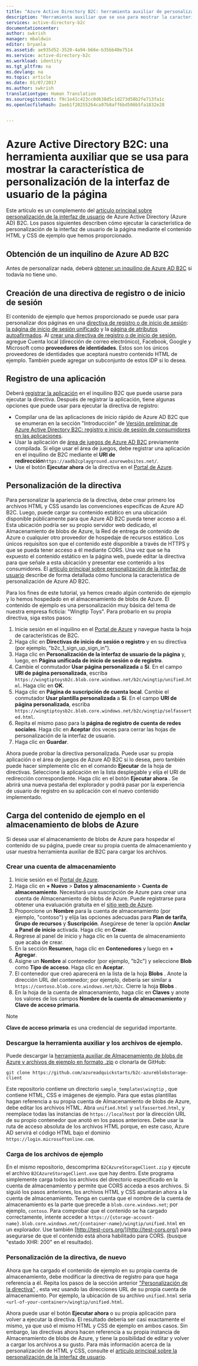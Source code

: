 ```yaml
---
title: "Azure Active Directory B2C: herramienta auxiliar de personalización de la interfaz de usuario de página | Microsoft Docs"
description: "Herramienta auxiliar que se usa para mostrar la característica de personalización de la interfaz de usuario (IU) de página en Azure Active Directory B2C"
services: active-directory-b2c
documentationcenter: 
author: swkrish
manager: mbaldwin
editor: bryanla
ms.assetid: ae935d52-3520-4a94-b66e-b35bb40e7514
ms.service: active-directory-b2c
ms.workload: identity
ms.tgt_pltfrm: na
ms.devlang: na
ms.topic: article
ms.date: 01/07/2017
ms.author: swkrish
translationtype: Human Translation
ms.sourcegitcommit: f9c1e41c423cc0d638d5c1d273d58b2fe713fa1c
ms.openlocfilehash: 2aeb1f20255264ca97b8aff6bd506b5fa1832e28


---
```

# <a name="azure-active-directory-b2c-a-helper-tool-used-to-demonstrate-the-page-user-interface-ui-customization-feature"></a>Azure Active Directory B2C: una herramienta auxiliar que se usa para mostrar la característica de personalización de la interfaz de usuario de la página
Este artículo es un complemento del [artículo principal sobre personalización de la interfaz de usuario](active-directory-b2c-reference-ui-customization.md) de Azure Active Directory (Azure AD) B2C. Los pasos siguientes describen cómo ejecutar la característica de personalización de la interfaz de usuario de la página mediante el contenido HTML y CSS de ejemplo que hemos proporcionado.

## <a name="get-an-azure-ad-b2c-tenant"></a>Obtención de un inquilino de Azure AD B2C
Antes de personalizar nada, deberá [obtener un inquilino de Azure AD B2C](active-directory-b2c-get-started.md) si todavía no tiene uno.

## <a name="create-a-sign-up-or-sign-in-policy"></a>Creación de una directiva de registro o de inicio de sesión
El contenido de ejemplo que hemos proporcionado se puede usar para personalizar dos páginas en una [directiva de registro o de inicio de sesión](active-directory-b2c-reference-policies.md): [la página de inicio de sesión unificado](active-directory-b2c-reference-ui-customization.md) y la [página de atributos autoafirmados](active-directory-b2c-reference-ui-customization.md). Al [crear una directiva de registro o de inicio de sesión](active-directory-b2c-reference-policies.md#create-a-sign-up-or-sign-in-policy), agregue Cuenta local (dirección de correo electrónico), Facebook, Google y Microsoft como **proveedores de identidades**. Estos son los únicos proveedores de identidades que aceptará nuestro contenido HTML de ejemplo.  También puede agregar un subconjunto de estos IDP si lo desea.

## <a name="register-an-application"></a>Registro de una aplicación
Deberá [registrar la aplicación](active-directory-b2c-app-registration.md) en el inquilino B2C que puede usarse para ejecutar la directiva. Después de registrar la aplicación, tiene algunas opciones que puede usar para ejecutar la directiva de registro:

* Compilar una de las aplicaciones de inicio rápido de Azure AD B2C que se enumeran en la sección "Introducción" de [Versión preliminar de Azure Active Directory B2C: registro e inicio de sesión de consumidores en las aplicaciones](active-directory-b2c-overview.md#get-started).
* Usar la aplicación de [área de juegos de Azure AD B2C](https://aadb2cplayground.azurewebsites.net) previamente compilada. Si elige usar el área de juegos, debe registrar una aplicación en el inquilino de B2C mediante el **URI de redirección**`https://aadb2cplayground.azurewebsites.net/`.
* Use el botón **Ejecutar ahora** de la directiva en el [Portal de Azure](https://portal.azure.com/).

## <a name="customize-your-policy"></a>Personalización de la directiva
Para personalizar la apariencia de la directiva, debe crear primero los archivos HTML y CSS usando las convenciones específicas de Azure AD B2C. Luego, puede cargar su contenido estático en una ubicación disponible públicamente para que Azure AD B2C pueda tener acceso a él. Esta ubicación podría ser su propio servidor web dedicado, el Almacenamiento de blobs de Azure, la Red de entrega de contenido de Azure o cualquier otro proveedor de hospedaje de recursos estático. Los únicos requisitos son que el contenido esté disponible a través de HTTPS y que se pueda tener acceso a él mediante CORS. Una vez que se ha expuesto el contenido estático en la página web, puede editar la directiva para que señale a esta ubicación y presentar ese contenido a los consumidores. El [artículo principal sobre personalización de la interfaz de usuario](active-directory-b2c-reference-ui-customization.md) describe de forma detallada cómo funciona la característica de personalización de Azure AD B2C.

Para los fines de este tutorial, ya hemos creado algún contenido de ejemplo y lo hemos hospedado en el almacenamiento de blobs de Azure. El contenido de ejemplo es una personalización muy básica del tema de nuestra empresa ficticia: "Wingtip Toys". Para probarlo en su propia directiva, siga estos pasos:

1. Inicie sesión en el inquilino en el [Portal de Azure](https://portal.azure.com/) y navegue hasta la hoja de características de B2C.
2. Haga clic en **Directivas de inicio de sesión o registro** y en su directiva (por ejemplo, "b2c\_1\_sign\_up\_sign\_in").
3. Haga clic en **Personalización de la interfaz de usuario de la página** y, luego, en **Página unificada de inicio de sesión o de registro**.
4. Cambie el conmutador **Usar página personalizada** a **Sí**. En el campo **URI de página personalizada**, escriba `https://wingtiptoysb2c.blob.core.windows.net/b2c/wingtip/unified.html`. Haga clic en **OK**.
5. Haga clic en **Página de suscripción de cuenta local**. Cambie el conmutador **Usar plantilla personalizada** a **Sí**. En el campo **URI de página personalizada**, escriba `https://wingtiptoysb2c.blob.core.windows.net/b2c/wingtip/selfasserted.html`.
6. Repita el mismo paso para la **página de registro de cuenta de redes sociales**.
   Haga clic en **Aceptar** dos veces para cerrar las hojas de personalización de la interfaz de usuario.
7. Haga clic en **Guardar**.

Ahora puede probar la directiva personalizada. Puede usar su propia aplicación o el área de juegos de Azure AD B2C si lo desea, pero también puede hacer simplemente clic en el comando **Ejecutar** de la hoja de directivas. Seleccione la aplicación en la lista desplegable y elija el URI de redirección correspondiente. Haga clic en el botón **Ejecutar ahora** . Se abrirá una nueva pestaña del explorador y podrá pasar por la experiencia de usuario de registro en su aplicación con el nuevo contenido implementado.

## <a name="upload-the-sample-content-to-azure-blob-storage"></a>Carga del contenido de ejemplo en el almacenamiento de blobs de Azure
Si desea usar el almacenamiento de blobs de Azure para hospedar el contenido de su página, puede crear su propia cuenta de almacenamiento y usar nuestra herramienta auxiliar de B2C para cargar los archivos.

### <a name="create-a-storage-account"></a>Crear una cuenta de almacenamiento
1. Inicie sesión en el [Portal de Azure](https://portal.azure.com/).
2. Haga clic en **+ Nuevo** > **Datos y almacenamiento** > **Cuenta de almacenamiento**. Necesitará una suscripción de Azure para crear una cuenta de Almacenamiento de blobs de Azure. Puede registrarse para obtener una evaluación gratuita en el [sitio web de Azure](https://azure.microsoft.com/pricing/free-trial/).
3. Proporcione un **Nombre** para la cuenta de almacenamiento (por ejemplo, "contoso") y elija las opciones adecuadas para **Plan de tarifa**, **Grupo de recursos** y **Suscripción**. Asegúrese de tener la opción **Anclar a Panel de inicio** activada. Haga clic en **Crear**.
4. Regrese al panel de inicio y haga clic en la cuenta de almacenamiento que acaba de crear.
5. En la sección **Resumen**, haga clic en **Contenedores** y luego en **+ Agregar**.
6. Asigne un **Nombre** al contenedor (por ejemplo, "b2c") y seleccione **Blob** como **Tipo de acceso**. Haga clic en **Aceptar**.
7. El contenedor que creó aparecerá en la lista de la hoja **Blobs** . Anote la dirección URL del contenedor; por ejemplo, debería ser similar a `https://contoso.blob.core.windows.net/b2c`. Cierre la hoja **Blobs** .
8. En la hoja de la cuenta de almacenamiento, haga clic en **Claves** y anote los valores de los campos **Nombre de la cuenta de almacenamiento** y **Clave de acceso primaria**.

> [!NOTE]
> **Clave de acceso primaria** es una credencial de seguridad importante.
> 
> 

### <a name="download-the-helper-tool-and-sample-files"></a>Descargue la herramienta auxiliar y los archivos de ejemplo.
Puede descargar la [herramienta auxiliar de Almacenamiento de blobs de Azure y archivos de ejemplo en formato .zip](https://github.com/azureadquickstarts/b2c-azureblobstorage-client/archive/master.zip) o clonarla de GitHub:

```
git clone https://github.com/azureadquickstarts/b2c-azureblobstorage-client
```

Este repositorio contiene un directorio `sample_templates\wingtip` , que contiene HTML, CSS e imágenes de ejemplo. Para que estas plantillas hagan referencia a su propia cuenta de Almacenamiento de blobs de Azure, debe editar los archivos HTML. Abra `unified.html` y `selfasserted.html`, y reemplace todas las instancias de `https://localhost` por la dirección URL de su propio contenedor que anotó en los pasos anteriores. Debe usar la ruta de acceso absoluta de los archivos HTML porque, en este caso, Azure AD servirá el código HTML bajo el dominio `https://login.microsoftonline.com`.

### <a name="upload-the-sample-files"></a>Carga de los archivos de ejemplo
En el mismo repositorio, descomprima `B2CAzureStorageClient.zip` y ejecute el archivo `B2CAzureStorageClient.exe` que hay dentro. Este programa simplemente carga todos los archivos del directorio especificado en la cuenta de almacenamiento y permite que CORS acceda a esos archivos. Si siguió los pasos anteriores, los archivos HTML y CSS apuntarán ahora a la cuenta de almacenamiento. Tenga en cuenta que el nombre de la cuenta de almacenamiento es la parte que precede a `blob.core.windows.net`; por ejemplo, `contoso`. Para comprobar que el contenido se ha cargado correctamente, intente acceder a `https://{storage-account-name}.blob.core.windows.net/{container-name}/wingtip/unified.html` en un explorador. Use también [http://test-cors.org/](http://test-cors.org/) para asegurarse de que el contenido está ahora habilitado para CORS. (busque "estado XHR: 200" en el resultado).

### <a name="customize-your-policy-again"></a>Personalización de la directiva, de nuevo
Ahora que ha cargado el contenido de ejemplo en su propia cuenta de almacenamiento, debe modificar la directiva de registro para que haga referencia a él. Repita los pasos de la sección anterior ["Personalización de la directiva"](#customize-your-policy) , esta vez usando las direcciones URL de su propia cuenta de almacenamiento. Por ejemplo, la ubicación de su archivo `unified.html` sería `<url-of-your-container>/wingtip/unified.html`.

Ahora puede usar el botón **Ejecutar ahora** o su propia aplicación para volver a ejecutar la directiva. El resultado debería ser casi exactamente el mismo, ya que usó el mismo HTML y CSS de ejemplo en ambos casos. Sin embargo, las directivas ahora hacen referencia a su propia instancia de Almacenamiento de blobs de Azure, y tiene la posibilidad de editar y volver a cargar los archivos a su gusto. Para más información acerca de la personalización de HTML y CSS, consulte el [artículo principal sobre la personalización de la interfaz de usuario](active-directory-b2c-reference-ui-customization.md).




<!--HONumber=Dec16_HO4-->


